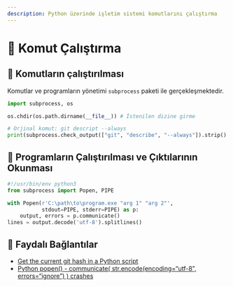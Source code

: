 ```yaml
---
description: Python üzerinde işletim sistemi komutlarını çalıştırma
---
```

# 🎌 Komut Çalıştırma

## 🧆 Komutların çalıştırılması

Komutlar ve programların yönetimi `subprocess` paketi ile gerçekleşmektedir.

```python
import subprocess, os

os.chdir(os.path.dirname(__file__)) # İstenilen dizine girme

# Orjinal komut: git descript --always
print(subprocess.check_output(["git", "describe", "--always"]).strip().decode()) 
```

## 🎪 Programların Çalıştırılması ve Çıktılarının Okunması

```python
#!/usr/bin/env python3
from subprocess import Popen, PIPE

with Popen(r'C:\path\to\program.exe "arg 1" "arg 2"',
           stdout=PIPE, stderr=PIPE) as p:
    output, errors = p.communicate()
lines = output.decode('utf-8').splitlines()
```

## 🔗 Faydalı Bağlantılar

* [Get the current git hash in a Python script](https://stackoverflow.com/a/57683700/9770490)
* [Python popen() - communicate( str.encode(encoding=“utf-8”, errors=“ignore”) ) crashes](https://stackoverflow.com/a/33291200/9770490)
